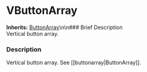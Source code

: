 #  VButtonArray  
**Inherits:** [ButtonArray](class_buttonarray)\\n\\n###  Brief Description  
Vertical button array.
###  Description  
Vertical button array. See [[buttonarray|ButtonArray]].
